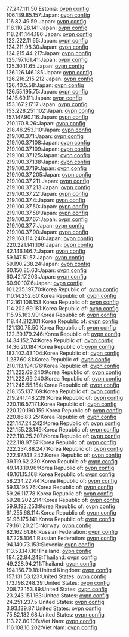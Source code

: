 77.247.111.50:Estonia: [ovpn config](vpn/77_247_111_50.ovpn)  
106.139.85.157:Japan: [ovpn config](vpn/106_139_85_157.ovpn)  
116.82.49.59:Japan: [ovpn config](vpn/116_82_49_59.ovpn)  
118.110.28.141:Japan: [ovpn config](vpn/118_110_28_141.ovpn)  
118.241.144.186:Japan: [ovpn config](vpn/118_241_144_186.ovpn)  
122.222.11.65:Japan: [ovpn config](vpn/122_222_11_65.ovpn)  
124.211.98.30:Japan: [ovpn config](vpn/124_211_98_30.ovpn)  
124.215.44.217:Japan: [ovpn config](vpn/124_215_44_217.ovpn)  
125.197.161.41:Japan: [ovpn config](vpn/125_197_161_41.ovpn)  
125.30.11.65:Japan: [ovpn config](vpn/125_30_11_65.ovpn)  
126.126.146.185:Japan: [ovpn config](vpn/126_126_146_185.ovpn)  
126.216.215.212:Japan: [ovpn config](vpn/126_216_215_212.ovpn)  
126.40.5.58:Japan: [ovpn config](vpn/126_40_5_58.ovpn)  
126.55.195.75:Japan: [ovpn config](vpn/126_55_195_75.ovpn)  
14.15.69.111:Japan: [ovpn config](vpn/14_15_69_111.ovpn)  
153.167.217.17:Japan: [ovpn config](vpn/153_167_217_17.ovpn)  
153.228.251.102:Japan: [ovpn config](vpn/153_228_251_102.ovpn)  
157.147.90.116:Japan: [ovpn config](vpn/157_147_90_116.ovpn)  
210.170.8.26:Japan: [ovpn config](vpn/210_170_8_26.ovpn)  
218.46.253.110:Japan: [ovpn config](vpn/218_46_253_110.ovpn)  
219.100.37.1:Japan: [ovpn config](vpn/219_100_37_1.ovpn)  
219.100.37.108:Japan: [ovpn config](vpn/219_100_37_108.ovpn)  
219.100.37.109:Japan: [ovpn config](vpn/219_100_37_109.ovpn)  
219.100.37.125:Japan: [ovpn config](vpn/219_100_37_125.ovpn)  
219.100.37.138:Japan: [ovpn config](vpn/219_100_37_138.ovpn)  
219.100.37.19:Japan: [ovpn config](vpn/219_100_37_19.ovpn)  
219.100.37.205:Japan: [ovpn config](vpn/219_100_37_205.ovpn)  
219.100.37.211:Japan: [ovpn config](vpn/219_100_37_211.ovpn)  
219.100.37.213:Japan: [ovpn config](vpn/219_100_37_213.ovpn)  
219.100.37.22:Japan: [ovpn config](vpn/219_100_37_22.ovpn)  
219.100.37.4:Japan: [ovpn config](vpn/219_100_37_4.ovpn)  
219.100.37.50:Japan: [ovpn config](vpn/219_100_37_50.ovpn)  
219.100.37.58:Japan: [ovpn config](vpn/219_100_37_58.ovpn)  
219.100.37.67:Japan: [ovpn config](vpn/219_100_37_67.ovpn)  
219.100.37.7:Japan: [ovpn config](vpn/219_100_37_7.ovpn)  
219.100.37.90:Japan: [ovpn config](vpn/219_100_37_90.ovpn)  
219.163.114.240:Japan: [ovpn config](vpn/219_163_114_240.ovpn)  
220.221.141.106:Japan: [ovpn config](vpn/220_221_141_106.ovpn)  
42.146.146.7:Japan: [ovpn config](vpn/42_146_146_7.ovpn)  
59.147.51.57:Japan: [ovpn config](vpn/59_147_51_57.ovpn)  
59.190.238.24:Japan: [ovpn config](vpn/59_190_238_24.ovpn)  
60.150.85.63:Japan: [ovpn config](vpn/60_150_85_63.ovpn)  
60.42.17.203:Japan: [ovpn config](vpn/60_42_17_203.ovpn)  
60.90.107.6:Japan: [ovpn config](vpn/60_90_107_6.ovpn)  
101.235.197.70:Korea Republic of: [ovpn config](vpn/101_235_197_70.ovpn)  
110.14.252.60:Korea Republic of: [ovpn config](vpn/110_14_252_60.ovpn)  
112.161.108.153:Korea Republic of: [ovpn config](vpn/112_161_108_153.ovpn)  
114.202.69.181:Korea Republic of: [ovpn config](vpn/114_202_69_181.ovpn)  
115.95.163.90:Korea Republic of: [ovpn config](vpn/115_95_163_90.ovpn)  
118.44.212.101:Korea Republic of: [ovpn config](vpn/118_44_212_101.ovpn)  
121.130.75.50:Korea Republic of: [ovpn config](vpn/121_130_75_50.ovpn)  
122.39.179.246:Korea Republic of: [ovpn config](vpn/122_39_179_246.ovpn)  
14.34.152.74:Korea Republic of: [ovpn config](vpn/14_34_152_74.ovpn)  
14.36.20.184:Korea Republic of: [ovpn config](vpn/14_36_20_184.ovpn)  
183.102.43.104:Korea Republic of: [ovpn config](vpn/183_102_43_104.ovpn)  
1.237.60.81:Korea Republic of: [ovpn config](vpn/1_237_60_81.ovpn)  
210.113.194.176:Korea Republic of: [ovpn config](vpn/210_113_194_176.ovpn)  
211.222.69.240:Korea Republic of: [ovpn config](vpn/211_222_69_240.ovpn)  
211.222.69.240:Korea Republic of: [ovpn config](vpn/211_222_69_240.ovpn)  
211.245.55.154:Korea Republic of: [ovpn config](vpn/211_245_55_154.ovpn)  
218.155.137.169:Korea Republic of: [ovpn config](vpn/218_155_137_169.ovpn)  
219.241.148.239:Korea Republic of: [ovpn config](vpn/219_241_148_239.ovpn)  
220.116.57.171:Korea Republic of: [ovpn config](vpn/220_116_57_171.ovpn)  
220.120.190.159:Korea Republic of: [ovpn config](vpn/220_120_190_159.ovpn)  
220.86.83.25:Korea Republic of: [ovpn config](vpn/220_86_83_25.ovpn)  
221.147.24.242:Korea Republic of: [ovpn config](vpn/221_147_24_242.ovpn)  
221.155.23.149:Korea Republic of: [ovpn config](vpn/221_155_23_149.ovpn)  
222.110.25.207:Korea Republic of: [ovpn config](vpn/222_110_25_207.ovpn)  
222.118.97.87:Korea Republic of: [ovpn config](vpn/222_118_97_87.ovpn)  
222.234.88.247:Korea Republic of: [ovpn config](vpn/222_234_88_247.ovpn)  
222.97.143.242:Korea Republic of: [ovpn config](vpn/222_97_143_242.ovpn)  
39.119.62.230:Korea Republic of: [ovpn config](vpn/39_119_62_230.ovpn)  
49.143.19.96:Korea Republic of: [ovpn config](vpn/49_143_19_96.ovpn)  
49.161.15.168:Korea Republic of: [ovpn config](vpn/49_161_15_168.ovpn)  
58.234.22.44:Korea Republic of: [ovpn config](vpn/58_234_22_44.ovpn)  
59.13.195.76:Korea Republic of: [ovpn config](vpn/59_13_195_76.ovpn)  
59.26.117.78:Korea Republic of: [ovpn config](vpn/59_26_117_78.ovpn)  
59.28.202.214:Korea Republic of: [ovpn config](vpn/59_28_202_214.ovpn)  
59.9.192.253:Korea Republic of: [ovpn config](vpn/59_9_192_253.ovpn)  
61.255.68.114:Korea Republic of: [ovpn config](vpn/61_255_68_114.ovpn)  
61.96.175.141:Korea Republic of: [ovpn config](vpn/61_96_175_141.ovpn)  
79.161.20.215:Norway: [ovpn config](vpn/79_161_20_215.ovpn)  
82.162.61.86:Russian Federation: [ovpn config](vpn/82_162_61_86.ovpn)  
87.225.106.1:Russian Federation: [ovpn config](vpn/87_225_106_1.ovpn)  
94.140.73.153:Slovenia: [ovpn config](vpn/94_140_73_153.ovpn)  
113.53.147.10:Thailand: [ovpn config](vpn/113_53_147_10.ovpn)  
184.22.84.248:Thailand: [ovpn config](vpn/184_22_84_248.ovpn)  
49.228.94.211:Thailand: [ovpn config](vpn/49_228_94_211.ovpn)  
194.156.79.18:United Kingdom: [ovpn config](vpn/194_156_79_18.ovpn)  
157.131.53.123:United States: [ovpn config](vpn/157_131_53_123.ovpn)  
173.198.248.39:United States: [ovpn config](vpn/173_198_248_39.ovpn)  
208.72.153.89:United States: [ovpn config](vpn/208_72_153_89.ovpn)  
23.243.151.163:United States: [ovpn config](vpn/23_243_151_163.ovpn)  
24.251.237.5:United States: [ovpn config](vpn/24_251_237_5.ovpn)  
3.93.139.87:United States: [ovpn config](vpn/3_93_139_87.ovpn)  
75.82.182.68:United States: [ovpn config](vpn/75_82_182_68.ovpn)  
113.22.80.108:Viet Nam: [ovpn config](vpn/113_22_80_108.ovpn)  
116.108.16.202:Viet Nam: [ovpn config](vpn/116_108_16_202.ovpn)  
